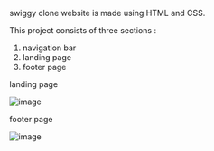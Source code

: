 
swiggy clone website is made using HTML and CSS.

This project consists of three sections : 
1. navigation bar
2. landing page
3. footer page


landing page 

![image](https://github.com/2004sindhu/swiggy-clone/assets/139706889/c9aef275-99c4-4eb7-8a63-91c0d240df27)


footer page 

![image](https://github.com/2004sindhu/swiggy-clone/assets/139706889/7d063f9b-73a8-4d2c-b9a8-3e9bc8681931)
